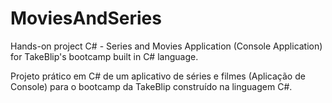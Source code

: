 # MoviesAndSeries
Hands-on project C# - Series and Movies Application (Console Application) for TakeBlip's bootcamp built in C# language.

Projeto prático em C# de um aplicativo de séries e filmes (Aplicação de Console) para o bootcamp da TakeBlip construído na linguagem C#.
